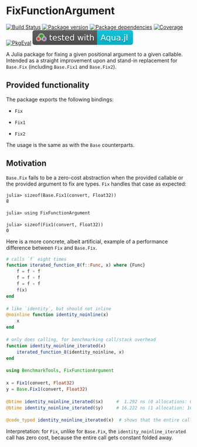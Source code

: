 # FixFunctionArgument

[![Build Status](https://github.com/JuliaFunctional/FixFunctionArgument.jl/actions/workflows/CI.yml/badge.svg?branch=main)](https://github.com/JuliaFunctional/FixFunctionArgument.jl/actions/workflows/CI.yml?query=branch%3Amain)
[![Package version](https://juliahub.com/docs/General/FixFunctionArgument/stable/version.svg)](https://juliahub.com/ui/Packages/General/FixFunctionArgument)
[![Package dependencies](https://juliahub.com/docs/General/FixFunctionArgument/stable/deps.svg)](https://juliahub.com/ui/Packages/General/FixFunctionArgument?t=2)
[![Coverage](https://codecov.io/gh/JuliaFunctional/FixFunctionArgument.jl/branch/main/graph/badge.svg)](https://codecov.io/gh/JuliaFunctional/FixFunctionArgument.jl)
[![PkgEval](https://JuliaCI.github.io/NanosoldierReports/pkgeval_badges/F/FixFunctionArgument.svg)](https://JuliaCI.github.io/NanosoldierReports/pkgeval_badges/F/FixFunctionArgument.html)
[![Aqua](https://raw.githubusercontent.com/JuliaTesting/Aqua.jl/master/badge.svg)](https://github.com/JuliaTesting/Aqua.jl)

A Julia package for fixing a given positional argument to a given callable. Intended as a straight improvement upon and stand-in replacement for `Base.Fix` (including `Base.Fix1` and `Base.Fix2`).

## Provided functionality

The package exports the following bindings:

* `Fix`

* `Fix1`

* `Fix2`

The usage is the same as with the `Base` counterparts.

## Motivation

`Base.Fix` fails to be a zero-cost abstraction when the provided callable or the provided argument to fix are types. `Fix` handles that case as expected:

```julia-repl
julia> sizeof(Base.Fix1(convert, Float32))
8

julia> using FixFunctionArgument

julia> sizeof(Fix1(convert, Float32))
0
```

Here is a more concrete, albeit artificial, example of a performance difference between `Fix` and `Base.Fix`.

```julia
# calls `f` eight times
function iterated_function_8(f::Func, x) where {Func}
    f = f ∘ f
    f = f ∘ f
    f = f ∘ f
    f(x)
end

# like `identity`, but should not inline
@noinline function identity_noinline(x)
    x
end

# only does calling, for benchmarking call/stack overhead
function identity_noinline_iterated(x)
    iterated_function_8(identity_noinline, x)
end

using BenchmarkTools, FixFunctionArgument

x = Fix1(convert, Float32)
y = Base.Fix1(convert, Float32)

@btime identity_noinline_iterated($x)     #  1.292 ns (0 allocations: 0 bytes)
@btime identity_noinline_iterated($y)     # 16.222 ns (1 allocation: 16 bytes)

@code_typed identity_noinline_iterated(x)  # shows that the entire call gets constant folded away
```

Interpretation: for `Fix`, unlike for `Base.Fix`, the `identity_noinline_iterated` call has zero cost, because the entire call gets constant folded away.
